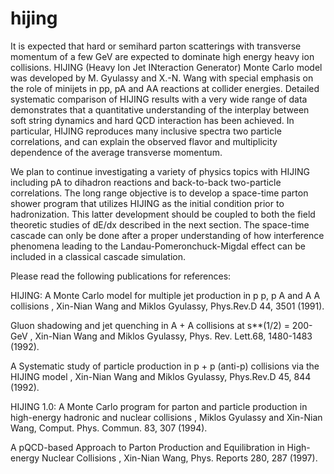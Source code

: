 # hijing

It is expected that hard or semihard parton scatterings with transverse momentum of a few GeV are expected to dominate high energy heavy ion collisions. HIJING (Heavy Ion Jet INteraction Generator) Monte Carlo model was developed by M. Gyulassy and X.-N. Wang with special emphasis on the role of minijets in pp, pA and AA reactions at collider energies.
Detailed systematic comparison of HIJING results with a very wide range of data demonstrates that a quantitative understanding of the interplay between soft string dynamics and hard QCD interaction has been achieved. In particular, HIJING reproduces many inclusive spectra two particle correlations, and can explain the observed flavor and multiplicity dependence of the average transverse momentum.

We plan to continue investigating a variety of physics topics with HIJING including pA to dihadron reactions and back-to-back two-particle correlations. The long range objective is to develop a space-time parton shower program that utilizes HIJING as the initial condition prior to hadronization. This latter development should be coupled to both the field theoretic studies of dE/dx described in the next section. The space-time cascade can only be done after a proper understanding of how interference phenomena leading to the Landau-Pomeronchuck-Migdal effect can be included in a classical cascade simulation.

Please read the following publications for references:

HIJING: A Monte Carlo model for multiple jet production in p p, p A and A A collisions , Xin-Nian Wang and Miklos Gyulassy, Phys.Rev.D 44, 3501 (1991).

Gluon shadowing and jet quenching in A + A collisions at s**(1/2) = 200-GeV , Xin-Nian Wang and Miklos Gyulassy, Phys. Rev. Lett.68, 1480-1483 (1992).

A Systematic study of particle production in p + p (anti-p) collisions via the HIJING model , Xin-Nian Wang and Miklos Gyulassy, Phys.Rev.D 45, 844 (1992).

HIJING 1.0: A Monte Carlo program for parton and particle production in high-energy hadronic and nuclear collisions , Miklos Gyulassy and Xin-Nian Wang, Comput. Phys. Commun. 83, 307 (1994).

A pQCD-based Approach to Parton Production and Equilibration in High-energy Nuclear Collisions , Xin-Nian Wang, Phys. Reports 280, 287 (1997).
